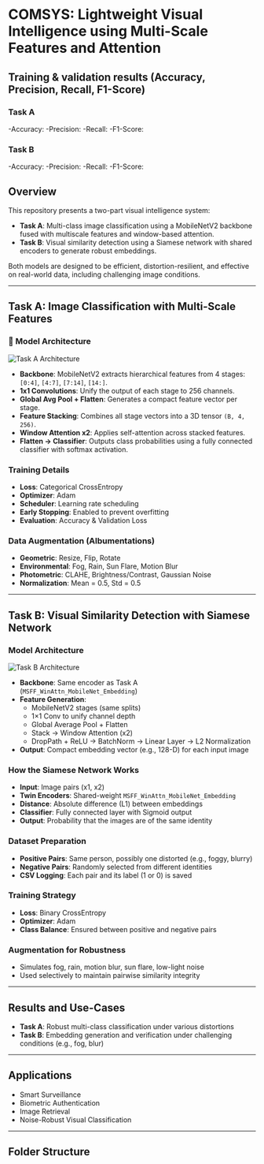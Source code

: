 # COMSYS: Lightweight Visual Intelligence using Multi-Scale Features and Attention

## Training & validation results (Accuracy, Precision, Recall, F1-Score)
### Task A
-Accuracy:
-Precision:
-Recall:
-F1-Score:

### Task B
-Accuracy:
-Precision:
-Recall:
-F1-Score:

## Overview

This repository presents a two-part visual intelligence system:

- **Task A**: Multi-class image classification using a MobileNetV2 backbone fused with multiscale features and window-based attention.
- **Task B**: Visual similarity detection using a Siamese network with shared encoders to generate robust embeddings.

Both models are designed to be efficient, distortion-resilient, and effective on real-world data, including challenging image conditions.

---

## Task A: Image Classification with Multi-Scale Features

### 🔧 Model Architecture

![Task A Architecture](Diagrams/Task_A_diagram.jpg)

- **Backbone**: MobileNetV2 extracts hierarchical features from 4 stages: `[0:4]`, `[4:7]`, `[7:14]`, `[14:]`.
- **1x1 Convolutions**: Unify the output of each stage to 256 channels.
- **Global Avg Pool + Flatten**: Generates a compact feature vector per stage.
- **Feature Stacking**: Combines all stage vectors into a 3D tensor `(B, 4, 256)`.
- **Window Attention x2**: Applies self-attention across stacked features.
- **Flatten → Classifier**: Outputs class probabilities using a fully connected classifier with softmax activation.

### Training Details

- **Loss**: Categorical CrossEntropy  
- **Optimizer**: Adam  
- **Scheduler**: Learning rate scheduling  
- **Early Stopping**: Enabled to prevent overfitting  
- **Evaluation**: Accuracy & Validation Loss

### Data Augmentation (Albumentations)

- **Geometric**: Resize, Flip, Rotate  
- **Environmental**: Fog, Rain, Sun Flare, Motion Blur  
- **Photometric**: CLAHE, Brightness/Contrast, Gaussian Noise  
- **Normalization**: Mean = 0.5, Std = 0.5

---

## Task B: Visual Similarity Detection with Siamese Network

### Model Architecture

![Task B Architecture](Diagrams/Task_B_diagram.jpg)

- **Backbone**: Same encoder as Task A (`MSFF_WinAttn_MobileNet_Embedding`)
- **Feature Generation**:
  - MobileNetV2 stages (same splits)
  - 1×1 Conv to unify channel depth
  - Global Average Pool + Flatten
  - Stack → Window Attention (x2)
  - DropPath + ReLU → BatchNorm → Linear Layer → L2 Normalization
- **Output**: Compact embedding vector (e.g., 128-D) for each input image

### How the Siamese Network Works

- **Input**: Image pairs (x1, x2)  
- **Twin Encoders**: Shared-weight `MSFF_WinAttn_MobileNet_Embedding`  
- **Distance**: Absolute difference (L1) between embeddings  
- **Classifier**: Fully connected layer with Sigmoid output  
- **Output**: Probability that the images are of the same identity

### Dataset Preparation

- **Positive Pairs**: Same person, possibly one distorted (e.g., foggy, blurry)  
- **Negative Pairs**: Randomly selected from different identities  
- **CSV Logging**: Each pair and its label (1 or 0) is saved

### Training Strategy

- **Loss**: Binary CrossEntropy  
- **Optimizer**: Adam  
- **Class Balance**: Ensured between positive and negative pairs

### Augmentation for Robustness

- Simulates fog, rain, motion blur, sun flare, low-light noise  
- Used selectively to maintain pairwise similarity integrity

---

## Results and Use-Cases

- **Task A**: Robust multi-class classification under various distortions  
- **Task B**: Embedding generation and verification under challenging conditions (e.g., fog, blur)

---

## Applications

- Smart Surveillance  
- Biometric Authentication  
- Image Retrieval  
- Noise-Robust Visual Classification

---

## Folder Structure

